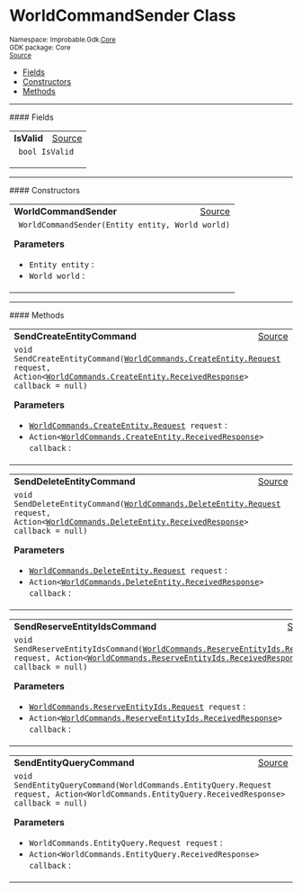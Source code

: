 
# WorldCommandSender Class
<sup>
Namespace: Improbable.Gdk.<a href="{{urlRoot}}/api/core-index">Core</a><br/>
GDK package: Core<br/>
<a href="https://www.github.com/spatialos/gdk-for-unity/blob/0.3.3/workers/unity/Packages/io.improbable.gdk.core/Subscriptions/StandardSubscriptionManagers/WorldCommands.cs/#L95">Source</a>
<style>
a code {
                    padding: 0em 0.25em!important;
}
code {
                    background-color: #ffffff!important;
}
</style>
</sup>
<nav id="pageToc" class="page-toc"><ul><li><a href="#fields">Fields</a>
<li><a href="#constructors">Constructors</a>
<li><a href="#methods">Methods</a>
</ul></nav>








</p>
<hr style="width:100%; border-top-color:#d8d8d8" />
#### Fields


</p>




<table width="100%">
    <tr>
        <td style="border-right:none"><a id="isvalid"></a><b>IsValid</b></td>
        <td style="border-left:none; text-align:right"><a href="https://www.github.com/spatialos/gdk-for-unity/blob/0.3.3/workers/unity/Packages/io.improbable.gdk.core/Subscriptions/StandardSubscriptionManagers/WorldCommands.cs/#L97">Source</a></td>
    </tr>
    <tr>
        <td colspan="2">
<code> bool IsValid</code></p>


</td>
    </tr>
</table>







</p>
<hr style="width:100%; border-top-color:#d8d8d8" />
#### Constructors


</p>




<table width="100%">
    <tr>
        <td style="border-right:none"><a id="worldcommandsender-entity-world"></a><b>WorldCommandSender</b></td>
        <td style="border-left:none; text-align:right"><a href="https://www.github.com/spatialos/gdk-for-unity/blob/0.3.3/workers/unity/Packages/io.improbable.gdk.core/Subscriptions/StandardSubscriptionManagers/WorldCommands.cs/#L103">Source</a></td>
    </tr>
    <tr>
        <td colspan="2">
<code> WorldCommandSender(Entity entity, World world)</code></p>



</p>

<b>Parameters</b>

<ul>
<li><code>Entity entity</code> : </li>
<li><code>World world</code> : </li>
</ul>





</td>
    </tr>
</table>




</p>
<hr style="width:100%; border-top-color:#d8d8d8" />
#### Methods


</p>




<table width="100%">
    <tr>
        <td style="border-right:none"><a id="sendcreateentitycommand-worldcommands-createentity-request-action-worldcommands-createentity-receivedresponse"></a><b>SendCreateEntityCommand</b></td>
        <td style="border-left:none; text-align:right"><a href="https://www.github.com/spatialos/gdk-for-unity/blob/0.3.3/workers/unity/Packages/io.improbable.gdk.core/Subscriptions/StandardSubscriptionManagers/WorldCommands.cs/#L112">Source</a></td>
    </tr>
    <tr>
        <td colspan="2">
<code>void SendCreateEntityCommand(<a href="{{urlRoot}}/api/core/commands/world-commands/create-entity/request">WorldCommands.CreateEntity.Request</a> request, Action&lt;<a href="{{urlRoot}}/api/core/commands/world-commands/create-entity/received-response">WorldCommands.CreateEntity.ReceivedResponse</a>&gt; callback = null)</code></p>



</p>

<b>Parameters</b>

<ul>
<li><code><a href="{{urlRoot}}/api/core/commands/world-commands/create-entity/request">WorldCommands.CreateEntity.Request</a> request</code> : </li>
<li><code>Action&lt;<a href="{{urlRoot}}/api/core/commands/world-commands/create-entity/received-response">WorldCommands.CreateEntity.ReceivedResponse</a>&gt; callback</code> : </li>
</ul>





</td>
    </tr>
</table>


<table width="100%">
    <tr>
        <td style="border-right:none"><a id="senddeleteentitycommand-worldcommands-deleteentity-request-action-worldcommands-deleteentity-receivedresponse"></a><b>SendDeleteEntityCommand</b></td>
        <td style="border-left:none; text-align:right"><a href="https://www.github.com/spatialos/gdk-for-unity/blob/0.3.3/workers/unity/Packages/io.improbable.gdk.core/Subscriptions/StandardSubscriptionManagers/WorldCommands.cs/#L131">Source</a></td>
    </tr>
    <tr>
        <td colspan="2">
<code>void SendDeleteEntityCommand(<a href="{{urlRoot}}/api/core/commands/world-commands/delete-entity/request">WorldCommands.DeleteEntity.Request</a> request, Action&lt;<a href="{{urlRoot}}/api/core/commands/world-commands/delete-entity/received-response">WorldCommands.DeleteEntity.ReceivedResponse</a>&gt; callback = null)</code></p>



</p>

<b>Parameters</b>

<ul>
<li><code><a href="{{urlRoot}}/api/core/commands/world-commands/delete-entity/request">WorldCommands.DeleteEntity.Request</a> request</code> : </li>
<li><code>Action&lt;<a href="{{urlRoot}}/api/core/commands/world-commands/delete-entity/received-response">WorldCommands.DeleteEntity.ReceivedResponse</a>&gt; callback</code> : </li>
</ul>





</td>
    </tr>
</table>


<table width="100%">
    <tr>
        <td style="border-right:none"><a id="sendreserveentityidscommand-worldcommands-reserveentityids-request-action-worldcommands-reserveentityids-receivedresponse"></a><b>SendReserveEntityIdsCommand</b></td>
        <td style="border-left:none; text-align:right"><a href="https://www.github.com/spatialos/gdk-for-unity/blob/0.3.3/workers/unity/Packages/io.improbable.gdk.core/Subscriptions/StandardSubscriptionManagers/WorldCommands.cs/#L150">Source</a></td>
    </tr>
    <tr>
        <td colspan="2">
<code>void SendReserveEntityIdsCommand(<a href="{{urlRoot}}/api/core/commands/world-commands/reserve-entity-ids/request">WorldCommands.ReserveEntityIds.Request</a> request, Action&lt;<a href="{{urlRoot}}/api/core/commands/world-commands/reserve-entity-ids/received-response">WorldCommands.ReserveEntityIds.ReceivedResponse</a>&gt; callback = null)</code></p>



</p>

<b>Parameters</b>

<ul>
<li><code><a href="{{urlRoot}}/api/core/commands/world-commands/reserve-entity-ids/request">WorldCommands.ReserveEntityIds.Request</a> request</code> : </li>
<li><code>Action&lt;<a href="{{urlRoot}}/api/core/commands/world-commands/reserve-entity-ids/received-response">WorldCommands.ReserveEntityIds.ReceivedResponse</a>&gt; callback</code> : </li>
</ul>





</td>
    </tr>
</table>


<table width="100%">
    <tr>
        <td style="border-right:none"><a id="sendentityquerycommand-worldcommands-entityquery-request-action-worldcommands-entityquery-receivedresponse"></a><b>SendEntityQueryCommand</b></td>
        <td style="border-left:none; text-align:right"><a href="https://www.github.com/spatialos/gdk-for-unity/blob/0.3.3/workers/unity/Packages/io.improbable.gdk.core/Subscriptions/StandardSubscriptionManagers/WorldCommands.cs/#L169">Source</a></td>
    </tr>
    <tr>
        <td colspan="2">
<code>void SendEntityQueryCommand(WorldCommands.EntityQuery.Request request, Action&lt;WorldCommands.EntityQuery.ReceivedResponse&gt; callback = null)</code></p>



</p>

<b>Parameters</b>

<ul>
<li><code>WorldCommands.EntityQuery.Request request</code> : </li>
<li><code>Action&lt;WorldCommands.EntityQuery.ReceivedResponse&gt; callback</code> : </li>
</ul>





</td>
    </tr>
</table>






